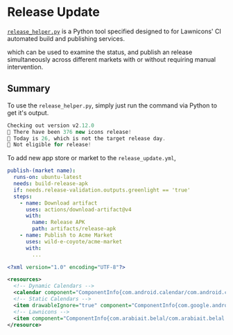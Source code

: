 
# Release Update
[`release_helper.py`](/.github/release_helper.py) is a Python tool specified designed to for Lawnicons' CI automated build and publishing services. 

which can be used to examine the status, and publish an release simultaneously across different markets with or without requiring manual intervention.

## Summary
To use the `release_helper.py`, simply just run the command via Python to get it's output.

```java
Checking out version v2.12.0
🎉 There have been 376 new icons release!
🔴 Today is 26, which is not the target release day.
🚦 Not eligible for release!
```

To add new app store or market to the `release_update.yml`, 

```yml
publish-(market name):
  runs-on: ubuntu-latest
  needs: build-release-apk
  if: needs.release-validation.outputs.greenlight == 'true'
  steps:
    - name: Download artifact
      uses: actions/download-artifact@v4
      with:
        name: Release APK
        path: artifacts/release-apk
    - name: Publish to Acme Market
      uses: wild-e-coyote/acme-market
      with:
        ...
```

```xml
<?xml version="1.0" encoding="UTF-8"?>

<resources>
  <!-- Dynamic Calendars -->
  <calendar component="ComponentInfo{com.android.calendar/com.android.calendar.AllInOneActivity}" prefix="themed_icon_calendar_" name="Calendar" />
  <!-- Static Calendars -->
  <item drawableIgnore="true" component="ComponentInfo{com.google.android.calendar/com.android.calendar.AllInOneActivity}" drawable="themed_icon_calendar_31" name="Calendar" />
  <!-- Lawnicons -->
  <item component="ComponentInfo{com.arabiait.belal/com.arabiait.belal.MainActivity}" drawable="bilal" name=" بلال ~~ Bilal" />
</resource>
```
